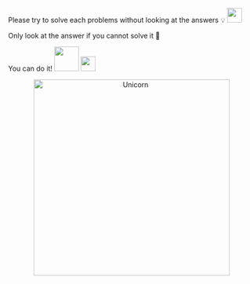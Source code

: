 Please try to solve each problems without looking at the answers 💡 <img src="https://cultofthepartyparrot.com/parrots/hd/laptop_parrot.gif" width="30" height="30"/>

Only look at the answer if you cannot solve it 🔎

You can do it! <img src="https://media.giphy.com/media/VgCDAzcKvsR6OM0uWg/giphy.gif" width="50" /> <img src="https://cultofthepartyparrot.com/parrots/dabparrot.gif" width="30" height="30"/>

<p align="center">
  <img height="400" alt="Unicorn" src="https://c.tenor.com/GN73MKBawZYAAAAi/busy-cute.gif" />
</p>

